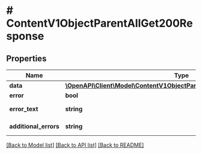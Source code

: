 # # ContentV1ObjectParentAllGet200Response

## Properties

Name | Type | Description | Notes
------------ | ------------- | ------------- | -------------
**data** | [**\OpenAPI\Client\Model\ContentV1ObjectParentAllGet200ResponseDataInner[]**](ContentV1ObjectParentAllGet200ResponseDataInner.md) |  | [optional]
**error** | **bool** | Флаг ошибки | [optional]
**error_text** | **string** | Описание ошибки | [optional]
**additional_errors** | **string** | Дополнительные ошибки | [optional]

[[Back to Model list]](../../README.md#models) [[Back to API list]](../../README.md#endpoints) [[Back to README]](../../README.md)
